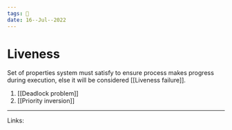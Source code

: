 ```yaml
---
tags: 🌱
date: 16--Jul--2022
---
```


# Liveness

Set of properties system must satisfy to ensure process makes progress during execution, else it will be considered [[Liveness failure]].

1. [[Deadlock problem]]
2. [[Priority inversion]]

---
Links: 